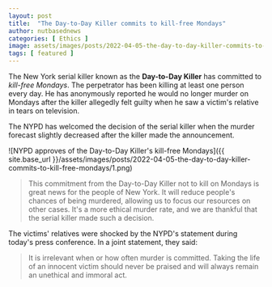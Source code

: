 ```yaml
---
layout: post
title:  "The Day-to-Day Killer commits to kill-free Mondays"
author: nutbasednews
categories: [ Ethics ]
image: assets/images/posts/2022-04-05-the-day-to-day-killer-commits-to-kill-free-mondays/0.png
tags: [ featured ]
---
```


The New York serial killer known as the **Day-to-Day Killer** has committed to *kill-free Mondays*. The perpetrator has been killing at least one person every day. He has anonymously reported he would no longer murder on Mondays after the killer allegedly felt guilty when he saw a victim's relative in tears on television.

The NYPD has welcomed the decision of the serial killer when the murder forecast slightly decreased after the killer made the announcement.

![NYPD approves of the Day-to-Day Killer's kill-free Mondays]({{ site.base_url }}/assets/images/posts/2022-04-05-the-day-to-day-killer-commits-to-kill-free-mondays/1.png)

> This commitment from the Day-to-Day Killer not to kill on Mondays is great news for the people of New York. It will reduce people's chances of being murdered, allowing us to focus our resources on other cases. It's a more ethical murder rate, and we are thankful that the serial killer made such a decision.

The victims' relatives were shocked by the NYPD's statement during today's press conference. In a joint statement, they said:

> It is irrelevant when or how often murder is committed. Taking the life of an innocent victim should never be praised and will always remain an unethical and immoral act.
